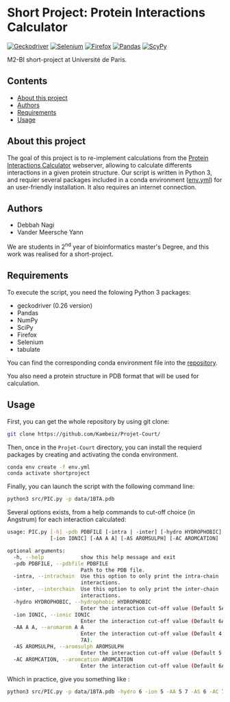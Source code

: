 # Short Project: Protein Interactions Calculator
[![Geckodriver](https://img.shields.io/badge/Geckodriver-=0.26.0-brightgreen.svg)](https://github.com/mozilla/geckodriver/releases)
[![Selenium](https://img.shields.io/badge/Selenium-brightgreen.svg)](https://selenium-python.readthedocs.io/)
[![Firefox](https://img.shields.io/badge/Firefox-brightgreen.svg)](https://www.mozilla.org/en-US/)
[![Pandas](https://img.shields.io/badge/Pandas-brightgreen.svg)](https://pandas.pydata.org/)
[![ScyPy](https://img.shields.io/badge/SciPy-brightgreen.svg)](https://www.scipy.org/)



M2-BI short-project at Université de Paris.

## Contents 

  * [About this project](#about-this-project)
  * [Authors](#authors)
  * [Requirements](#requirements)
  * [Usage](#usage)

## About this project

The goal of this project is to re-implement calculations from the [Protein Interactions Calculator](http://pic.mbu.iisc.ernet.in/job.html) webserver, allowing to calculate differents interactions in a given protein structure. Our script is written in Python 3, and requier several packages included in a conda environment ([env.yml](env.yml)) for an user-friendly installation. It also requires an internet connection. 

## Authors

  * Debbah Nagi
  * Vander Meersche Yann 

We are students in 2<sup>nd</sup> year of bioinformatics master's Degree, and this work was realised for a short-project. 

## Requirements

To execute the script, you need the folowing Python 3 packages:
  - geckodriver (0.26 version)
  - Pandas
  - NumPy
  - SciPy
  - Firefox
  - Selenium
  - tabulate

You can find the corresponding conda environment file into the [repository](env.yml). 

You also need a protein structure in PDB format that will be used for calculation. 

## Usage 

First, you can get the whole repository by using git clone:

```bash
git clone https://github.com/Kambeiz/Projet-Court/
```

Then, once in the `Projet-Court` directory, you can install the requierd packages by creating and activating the conda environment.

```bash
conda env create -f env.yml
conda activate shortproject
```
Finally, you can launch the script with the following command line: 

```bash
python3 src/PIC.py -p data/1BTA.pdb
```
Several options exists, from a help commands to cut-off choice (in Angstrum) for each interaction calculated:

```bash
usage: PIC.py [-h] -pdb PDBFILE [-intra | -inter] [-hydro HYDROPHOBIC]
              [-ion IONIC] [-AA A A] [-AS AROMSULPH] [-AC AROMCATION]

optional arguments:
  -h, --help            show this help message and exit
  -pdb PDBFILE, --pdbfile PDBFILE
                        Path to the PDB file.
  -intra, --intrachain  Use this option to only print the intra-chain
                        interactions.
  -inter, --interchain  Use this option to only print the inter-chain
                        interactions.
  -hydro HYDROPHOBIC, --hydrophobic HYDROPHOBIC
                        Enter the interaction cut-off value (Default 5A).
  -ion IONIC, --ionic IONIC
                        Enter the interaction cut-off value (Default 6A).
  -AA A A, --aromarom A A
                        Enter the interaction cut-off value (Default 4.5A to
                        7A).
  -AS AROMSULPH, --aromsulph AROMSULPH
                        Enter the interaction cut-off value (Default 5.3A).
  -AC AROMCATION, --aromcation AROMCATION
                        Enter the interaction cut-off value (Default 6A).
```

Which in practice, give you something like :

```bash
python3 src/PIC.py -p data/1BTA.pdb -hydro 6 -ion 5 -AA 5 7 -AS 6 -AC 7 -intra
```
